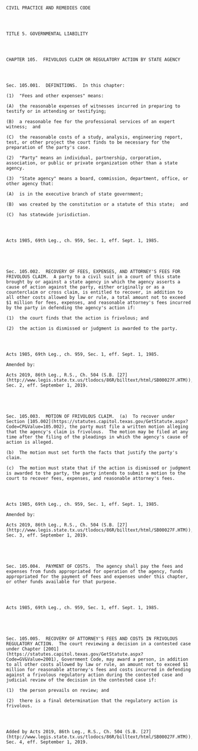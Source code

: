 ﻿
    
    
    	
    					
    
    
    CIVIL PRACTICE AND REMEDIES CODE
    
      
    
    
    TITLE 5. GOVERNMENTAL LIABILITY
    
      
    
    
    CHAPTER 105.  FRIVOLOUS CLAIM OR REGULATORY ACTION BY STATE AGENCY
    
      
    
    
    Sec. 105.001.  DEFINITIONS.  In this chapter:
    
    (1)  "Fees and other expenses" means:
    
    (A)  the reasonable expenses of witnesses incurred in preparing to testify or in attending or testifying;
    
    (B)  a reasonable fee for the professional services of an expert witness;  and
    
    (C)  the reasonable costs of a study, analysis, engineering report, test, or other project the court finds to be necessary for the preparation of the party's case.
    
    (2)  "Party" means an individual, partnership, corporation, association, or public or private organization other than a state agency.
    
    (3)  "State agency" means a board, commission, department, office, or other agency that:
    
    (A)  is in the executive branch of state government;
    
    (B)  was created by the constitution or a statute of this state;  and
    
    (C)  has statewide jurisdiction.
    
    
    
    
    Acts 1985, 69th Leg., ch. 959, Sec. 1, eff. Sept. 1, 1985.
    
    
    
    
    
    Sec. 105.002.  RECOVERY OF FEES, EXPENSES, AND ATTORNEY'S FEES FOR FRIVOLOUS CLAIM.  A party to a civil suit in a court of this state brought by or against a state agency in which the agency asserts a cause of action against the party, either originally or as a counterclaim or cross claim, is entitled to recover, in addition to all other costs allowed by law or rule, a total amount not to exceed $1 million for fees, expenses, and reasonable attorney's fees incurred by the party in defending the agency's action if:
    
    (1)  the court finds that the action is frivolous; and
    
    (2)  the action is dismissed or judgment is awarded to the party.
    
    
    
    
    Acts 1985, 69th Leg., ch. 959, Sec. 1, eff. Sept. 1, 1985.
    
    Amended by: 
    
    Acts 2019, 86th Leg., R.S., Ch. 504 (S.B. [27](http://www.legis.state.tx.us/tlodocs/86R/billtext/html/SB00027F.HTM)), Sec. 2, eff. September 1, 2019.
    
    
    
    
    
    Sec. 105.003.  MOTION OF FRIVOLOUS CLAIM.  (a)  To recover under Section [105.002](https://statutes.capitol.texas.gov/GetStatute.aspx?Code=CP&Value=105.002), the party must file a written motion alleging that the agency's claim is frivolous.  The motion may be filed at any time after the filing of the pleadings in which the agency's cause of action is alleged.
    
    (b)  The motion must set forth the facts that justify the party's claim.
    
    (c)  The motion must state that if the action is dismissed or judgment is awarded to the party, the party intends to submit a motion to the court to recover fees, expenses, and reasonable attorney's fees.
    
    
    
    
    Acts 1985, 69th Leg., ch. 959, Sec. 1, eff. Sept. 1, 1985.
    
    Amended by: 
    
    Acts 2019, 86th Leg., R.S., Ch. 504 (S.B. [27](http://www.legis.state.tx.us/tlodocs/86R/billtext/html/SB00027F.HTM)), Sec. 3, eff. September 1, 2019.
    
    
    
    
    
    Sec. 105.004.  PAYMENT OF COSTS.  The agency shall pay the fees and expenses from funds appropriated for operation of the agency, funds appropriated for the payment of fees and expenses under this chapter, or other funds available for that purpose.
    
    
    
    
    Acts 1985, 69th Leg., ch. 959, Sec. 1, eff. Sept. 1, 1985.
    
    
    
    
    
    Sec. 105.005.  RECOVERY OF ATTORNEY'S FEES AND COSTS IN FRIVOLOUS REGULATORY ACTION.  The court reviewing a decision in a contested case under Chapter [2001](https://statutes.capitol.texas.gov/GetStatute.aspx?Code=GV&Value=2001), Government Code, may award a person, in addition to all other costs allowed by law or rule, an amount not to exceed $1 million for reasonable attorney's fees and costs incurred in defending against a frivolous regulatory action during the contested case and judicial review of the decision in the contested case if:
    
    (1)  the person prevails on review; and
    
    (2)  there is a final determination that the regulatory action is frivolous.
    
    
    
    
    Added by Acts 2019, 86th Leg., R.S., Ch. 504 (S.B. [27](http://www.legis.state.tx.us/tlodocs/86R/billtext/html/SB00027F.HTM)), Sec. 4, eff. September 1, 2019.
    
    
    
    
    				
